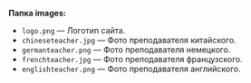 **Папка images:**
- `logo.png` — Логотип сайта.
- `chineseteacher.jpg` — Фото преподавателя китайского.
- `germanteacher.png` — Фото преподавателя немецкого.
- `frenchteacher.jpg` — Фото преподавателя французского.
- `englishteacher.png` — Фото преподавателя английского.